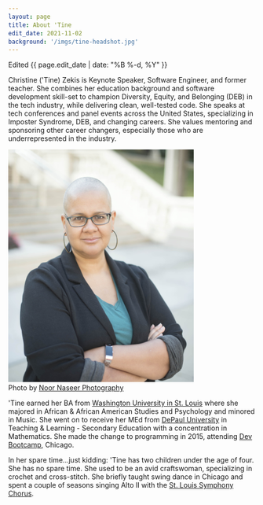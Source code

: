 ```yaml
---
layout: page
title: About 'Tine
edit_date: 2021-11-02
background: '/imgs/tine-headshot.jpg'
---
```


<p>Edited {{ page.edit_date | date: "%B %-d, %Y" }}</p>
<p>
  Christine ('Tine) Zekis is Keynote Speaker, Software Engineer, and former teacher. She combines
  her education background and software development skill-set to champion Diversity, Equity, and
  Belonging (DEB) in the tech industry, while delivering clean, well-tested code. She speaks at tech
  conferences and panel events across the United States, specializing in Imposter Syndrome, DEB, and
  changing careers. She values mentoring and sponsoring other career changers, especially those who
  are underrepresented in the industry.
</p>
<div>
  <img width="75%" src="/imgs/tine_profile_1_full_color.jpg" alt="Person with a bald head wearing glasses, hoop earrings, a green shirt and a black blazer, smiling slightly at the camera with arms folded" title="'Tine Zekis">
  <figcaption>Photo by <a target="blank" href="https://www.noornaseer.com/">Noor Naseer Photography</a></figcaption>
</div>
<p>
  'Tine earned her BA from <a target="_blank" href="https://wustl.edu/">Washington University in St. Louis</a>
  where she majored in African &amp; African American Studies and Psychology and minored in Music.
  She went on to receive her MEd from <a target="_blank" href="https://www.depaul.edu/">DePaul University</a>
  in Teaching &amp; Learning - Secondary Education with a concentration in Mathematics. She made the
  change to programming in 2015, attending <a target="_blank" href="https://en.wikipedia.org/wiki/Dev_Bootcamp">Dev Bootcamp</a>,
  Chicago.
</p>
<p>
  In her spare time...just kidding: 'Tine has two children under the age of four. She has no spare
  time. She used to be an avid craftswoman, specializing in crochet and cross-stitch. She briefly
  taught swing dance in Chicago and spent a couple of seasons singing Alto II with the
  <a target="_blank" href="https://www.stlsymphony.org/en/musicians/choruses/stlsymphony-chorus/">St. Louis Symphony Chorus</a>.
</p>
